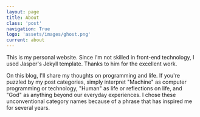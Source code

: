 ```yaml
---
layout: page
title: About
class: 'post'
navigation: True
logo: 'assets/images/ghost.png'
current: about
---
```



This is my personal website. Since I'm not skilled in front-end technology, I used Jasper's Jekyll template. Thanks to him for the excellent work.

On this blog, I'll share my thoughts on programming and life. If you're puzzled by my post categories, simply interpret "Machine" as computer programming or technology, "Human" as life or reflections on life, and "God" as anything beyond our everyday experiences. I chose these unconventional category names because of a phrase that has inspired me for several years.

